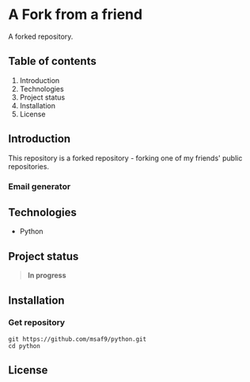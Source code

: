 # A Fork from a friend
A forked repository.

## Table of contents
1. Introduction
2. Technologies
3. Project status
4. Installation
5. License

## Introduction
This repository is a forked repository - forking one of my friends' public repositories.
### Email generator

## Technologies
- Python

## Project status
> **In progress**

## Installation
### Get repository
```git
git https://github.com/msaf9/python.git
cd python
```

## License
